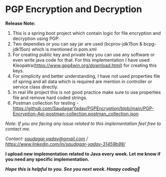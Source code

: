 # PGP Encryption and Decryption

**Release Note:**
1. This is a spring boot project which contain logic for file encryption and decryption using PGP.
2. Two dependies or you can say jar are used (bcprov-jdk15on & bcpg-jdk15on) which is mentioned in pom.xml
3. For creating public key and private key you can use any software or even write java code for that. For this implementation I have used Kleopatra(https://www.gpg4win.org/download.html) for creating this keys.
5. For simplicity and better understanding, I have not used properties file of spring and all data which is required are mention in controller or service class directly.
6. In real life project this is not good practice make sure to use properties file and remove hard coded strings.
7. Postman collection for testing - https://github.com/SaudagarYadav/PGPEncryption/blob/main/PGP-Encryption-Api-postman-collection.postman_collection.json

_Note: If you are facing any issue related to this implementation feel free to contact me._

_Contact: saudagar.yadav@gmail.com / https://www.linkedin.com/in/saudagar-yadav-31459b99/_

**I upload new implementation related to Java every week. Let me know if you need any specific implementation.**

_**Hope this is helpful to you. See you next week. Haapy coding🙂**_


